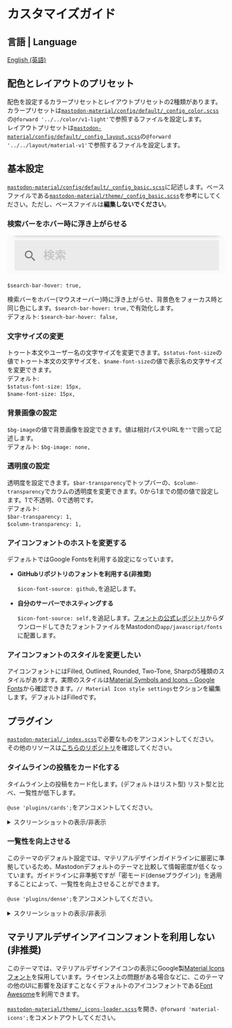 # カスタマイズガイド

## 言語 | Language

[English (英語)](customization_guide.md)

## 配色とレイアウトのプリセット

配色を設定するカラープリセットとレイアウトプリセットの2種類があります。  
カラープリセットは[`mastodon-material/config/default/_config_color.scss`](../src/mastodon-material/config/default/_config_color.scss)の`@forward '../../color/v1-light'`で参照するファイルを設定します。  
レイアウトプリセットは[`mastodon-material/config/default/_config_layout.scss`](../src/mastodon-material/config/default/_config_layout.scss)の`@forward '../../layout/material-v1'`で参照するファイルを設定します。

## 基本設定

[`mastodon-material/config/default/_config_basic.scss`](../src/mastodon-material/config/default/_config_basic.scss)に記述します。ベースファイルである[`mastodon-material/theme/_config_basic.scss`](../src/mastodon-material/theme/_config_basic_.scss)を参考にしてください。ただし、ベースファイルは**編集しないでください**。

### 検索バーをホバー時に浮き上がらせる

<img src="res/search-bar-hover.gif" alt="search-bar hover">

`$search-bar-hover: true,`

検索バーをホバー(マウスオーバー)時に浮き上がらせ、背景色をフォーカス時と同じ色にします。`$search-bar-hover: true,`で有効化します。  
デフォルト: `$search-bar-hover: false,`

### 文字サイズの変更

トゥート本文やユーザー名の文字サイズを変更できます。`$status-font-size`の値でトゥート本文の文字サイズを、`$name-font-size`の値で表示名の文字サイズを変更できます。  
デフォルト:  
`$status-font-size: 15px,`  
`$name-font-size: 15px,`

### 背景画像の設定

`$bg-image`の値で背景画像を設定できます。値は相対パスやURLを`""`で囲って記述します。  
デフォルト: `$bg-image: none,`

### 透明度の設定

透明度を設定できます。`$bar-transparency`でトップバーの、`$column-transparency`でカラムの透明度を変更できます。0から1までの間の値で設定します。1で不透明、0で透明です。  
デフォルト:  
`$bar-transparency: 1,`  
`$column-transparency: 1,`

### アイコンフォントのホストを変更する

デフォルトではGoogle Fontsを利用する設定になっています。

- **GitHubリポジトリのフォントを利用する(非推奨)**
  
  `$icon-font-source: github,`を追記します。

- **自分のサーバーでホスティングする**
  
  `$icon-font-source: self,`を追記します。[フォントの公式レポジトリ](https://github.com/google/material-design-icons/tree/master/font)からダウンロードしてきたフォントファイルをMastodonの`app/javascript/fonts`に配置します。

### アイコンフォントのスタイルを変更したい

アイコンフォントにはFilled, Outlined, Rounded, Two-Tone, Sharpの5種類のスタイルがあります。実際のスタイルは[Material Symbols and Icons - Google Fonts](https://fonts.google.com/icons)から確認できます。`// Material Icon style settings`セクションを編集します。デフォルトはFilledです。

## プラグイン

[`mastodon-material/_index.scss`](../src/mastodon-material/_index.scss)で必要なものをアンコメントしてください。  
その他のリソースは[こちらのリポジトリ](https://github.com/GenbuProject/Mastodon-Material-Gallery)を確認してください。

### タイムラインの投稿をカード化する

タイムライン上の投稿をカード化します。(デフォルトはリスト型) リスト型と比べ、一覧性が低下します。

`@use 'plugins/cards';`をアンコメントしてください。

<details>
<summary>スクリーンショットの表示/非表示</summary>

![cards](res/cards.png)
</details>

### 一覧性を向上させる

このテーマのデフォルト設定では、マテリアルデザインガイドラインに厳密に準拠しているため、Mastodonデフォルトのテーマと比較して情報密度が低くなっています。ガイドラインに非準拠ですが「密モード(denseプラグイン)」を適用することによって、一覧性を向上させることができます。

`@use 'plugins/dense';`をアンコメントしてください。

<details>
<summary>スクリーンショットの表示/非表示</summary>

デフォルト
![before](res/mastodon-light.png)

密モード
![after](res/dense.png)
</details>

## マテリアルデザインアイコンフォントを利用しない(非推奨)

このテーマでは、マテリアルデザインアイコンの表示にGoogle製[Material Iconsフォント](https://fonts.google.com/icons)を採用しています。ライセンス上の問題がある場合などに、このテーマの他のUIに影響を及ぼすことなくデフォルトのアイコンフォントである[Font Awesome](https://fontawesome.com/)を利用できます。

[`mastodon-material/theme/_icons-loader.scss`](../src/mastodon-material/theme/_icons-loader.scss)を開き、`@forward 'material-icons';`をコメントアウトしてください。
